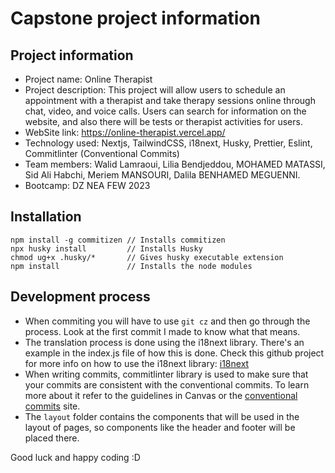 # Capstone project information

## Project information

-   Project name: Online Therapist
-   Project description: This project will allow users to schedule an appointment with a therapist and take therapy sessions online through chat, video, and voice calls. Users can search for information on the website, and also there will be tests or therapist activities for users.
-   WebSite link: https://online-therapist.vercel.app/
-   Technology used: Nextjs, TailwindCSS, i18next, Husky, Prettier, Eslint, Commitlinter (Conventional Commits)
-   Team members: Walid Lamraoui, Lilia Bendjeddou, MOHAMED MATASSI, Sid Ali Habchi, Meriem MANSOURI, Dalila BENHAMED MEGUENNI.
-   Bootcamp: DZ NEA FEW 2023

## Installation

```shell
npm install -g commitizen // Installs commitizen
npx husky install         // Installs Husky
chmod ug+x .husky/*       // Gives husky executable extension
npm install               // Installs the node modules
```

## Development process

-   When commiting you will have to use `git cz` and then go through the process. Look at the first commit I made to know what that means.
-   The translation process is done using the i18next library. There's an example in the index.js file of how this is done. Check this github project for more info on how to use the i18next library: [i18next](https://github.com/i18next/next-i18next)
-   When writing commits, commitlinter library is used to make sure that your commits are consistent with the conventional commits. To learn more about it refer to the guidelines in Canvas or the [conventional commits](https://www.conventionalcommits.org/en/v1.0.0/#summary) site.
-   The `layout` folder contains the components that will be used in the layout of pages, so components like the header and footer will be placed there.

Good luck and happy coding :D
